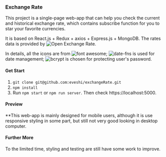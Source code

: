 ### Exchange Rate

This project is a single-page web-app that can help you check the current and historical exchange rate, which contains subscribe function for you to star your favorite currencies.

It is based on React.js + Redux + axios + Express.js + MongoDB. The rates data is provided by ![Open Exchange Rate](https://openexchangerates.org/). 

In details, all the icons are from ![font awesome](https://fontawesome.com/); ![date-fns](https://github.com/date-fns/date-fns) is used for date management; ![bcrypt](https://www.npmjs.com/package/bcrypt) is chosen for protecting user's password.

#### Get Start
1. `git clone git@github.com:eveshi/exchangeRate.git`
2. `npm install`
3. Run `npm start` or `npm run server`. Then check https://localhost:5000.

#### Preview

**This web-app is mainly designed for mobile users, although it is use responsive styling in some part, but still not very good looking in desktop computer.

#### Further More

To the limited time, styling and testing are still have some work to improve.